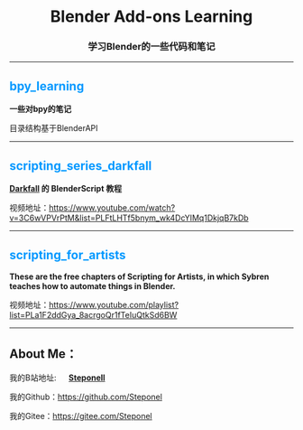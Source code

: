 # <center>Blender Add-ons Learning
### <center>学习Blender的一些代码和笔记

---

## <font color=#0099ff>bpy_learning</font>  
**一些对bpy的笔记**  

目录结构基于BlenderAPI

---

## <font color=#0099ff>scripting_series_darkfall  </font>  
**[Darkfall](https://www.youtube.com/channel/UCOUWVGNhcHEICE8AjR8up3g)  的 BlenderScript 教程**  

视频地址：https://www.youtube.com/watch?v=3C6wVPVrPtM&list=PLFtLHTf5bnym_wk4DcYIMq1DkjqB7kDb

---


## <font color=#0099ff>scripting_for_artists  </font>  
**These are the free chapters of Scripting for Artists, in which Sybren teaches how to automate things in Blender.**

视频地址：https://www.youtube.com/playlist?list=PLa1F2ddGya_8acrgoQr1fTeIuQtkSd6BW

---


## About Me：

我的B站地址: &emsp; [**Steponell**](https://space.bilibili.com/21077855)

我的Github：https://github.com/Steponel

我的Gitee：https://gitee.com/Steponel